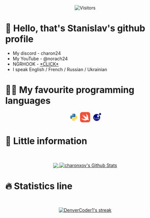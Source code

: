 <p align=center>
  <img alt="Visitors" src="https://visitor-badge.laobi.icu/badge?page_id=charonxov"/>
</p>

# 👋 Hello, that's Stanislav's github profile 

- My discord - charon24
- My YouTube - @norach24
- NGRHOOK - [\*CLICK\*](https://ngrhook.club/)
- I speak English / French / Russian / Ukrainian

# 👨‍💻 My favourite programming languages
<p align=center>
<img height="32" src="https://raw.githubusercontent.com/github/explore/80688e429a7d4ef2fca1e82350fe8e3517d3494d/topics/python/python.png" />
<img height="32" src="https://raw.githubusercontent.com/github/explore/80688e429a7d4ef2fca1e82350fe8e3517d3494d/topics/swift/swift.png" />
<img height="32" src="https://raw.githubusercontent.com/github/explore/80688e429a7d4ef2fca1e82350fe8e3517d3494d/topics/lua/lua.png" />
</p>

# 📘 Little information
<br>
<p align=center>
  <a href="https://github.com/anuraghazra/github-readme-stats">
  <img height=145 align=center src="https://github-readme-stats.vercel.app/api/top-langs/?username=charonxov&hide=c%23,powershell,java&title_color=2aa889&text_color=99d1ce&icon_color=2bbc8a&hide_border=true&bg_color=0c1014&langs_count=8&layout=compact" />
  </a>
  <a href="https://github.com/anuraghazra/github-readme-stats"><img align=center height=145 alt="charonxov's Github Stats" src="https://denvercoder1-github-readme-stats.vercel.app/api?username=charonxov&show_icons=true&count_private=true&theme=react&hide_border=true&bg_color=0D1117" /></a>
</p>

# 🔥 Statistics line
<br>
<p align=center>
  <a href="https://github.com/DenverCoder1/github-readme-streak-stats">
    <img title="🔥 Get streak stats for your profile at git.io/streak-stats" alt="DenverCoder1's streak" src="https://github-readme-streak-stats.herokuapp.com/?user=charonxov&theme=black-ice&hide_border=true&stroke=0000&background=0D1117&ring=60D9FA&fire=60D9FA&currStreakLabel=60D9FA"/>
  </a>
</p>


<br>
